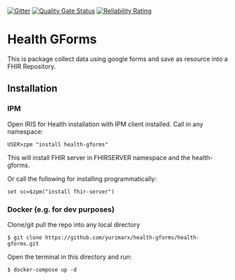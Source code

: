  [![Gitter](https://img.shields.io/badge/Available%20on-Intersystems%20Open%20Exchange-00b2a9.svg)](https://openexchange.intersystems.com/package/health-gforms)
 [![Quality Gate Status](https://community.objectscriptquality.com/api/project_badges/measure?project=intersystems_iris_community%2Fhealth-gforms&metric=alert_status)](https://community.objectscriptquality.com/dashboard?id=intersystems_iris_community%2Fhealth-gforms)
 [![Reliability Rating](https://community.objectscriptquality.com/api/project_badges/measure?project=intersystems_iris_community%2Fhealth-gforms&metric=reliability_rating)](https://community.objectscriptquality.com/dashboard?id=intersystems_iris_community%2Fhealth-gforms)
# Health GForms
This is package collect data using google forms and save as resource into a FHIR Repository.


## Installation

### IPM

Open IRIS for Health installation with IPM client installed. Call in any namespace:

```
USER>zpm "install health-gforms"
```

This will install FHIR server in FHIRSERVER namespace and the health-gforms.

Or call the following for installing programmatically:
```
set sc=$zpm("install fhir-server")
```

### Docker (e.g. for dev purposes)

Clone/git pull the repo into any local directory

```
$ git clone https://github.com/yurimarx/health-gforms/health-gforms.git
```

Open the terminal in this directory and run:

```
$ docker-compose up -d
```


